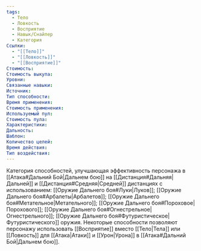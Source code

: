 ```yaml
---
tags:
  - Тело
  - Ловкость
  - Восприятие
  - Навык/Снайпер
  - Категория
Ссылки:
  - "[[Тело]]"
  - "[[Ловкость]]"
  - "[[Восприятие]]"
Стоимость:
Стоимость выкупа:
Уровни:
Связанные навыки:
Источник:
Тип способности:
Время применения:
Стоимость применения:
Используемый пул:
Стоимость пула:
Характеристики:
Дальность:
Шаблон:
Количество целей:
Время действия:
Тип воздействия:
---
```

Категория способностей, улучшающая эффективность персонажа в [[Атака#Дальний Бой|Дальнем бою]] на [[Дистанция#Дальняя|Дальней]] и [[Дистанция#Средняя|Средней]] дистанциях с использованием: [[Оружие Дальнего боя#Луки|Луков]]; [[Оружие Дальнего боя#Арбалеты|Арбалетов]]; [[Оружие Дальнего боя#Метательное|Метательного]]; [[Оружие Дальнего боя#Пороховое|Порохового]]; [[Оружие Дальнего боя#Огнестрельное|Огнестрельного]]; [[Оружие Дальнего боя#Футуристическое|Футуристического]] оружия. Некоторые способности позволяют персонажу использовать [[Восприятие]] вместо [[Тело|Тела]] или [[Ловкость]] для [[Атака|Атаки]] и [[Урон|Урона]] в [[Атака#Дальний Бой|Дальнем бою]].
